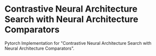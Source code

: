 # Contrastive Neural Architecture Search with Neural Architecture Comparators

Pytorch Implementation for "Contrastive Neural Architecture Search with Neural Architecture Comparators".

